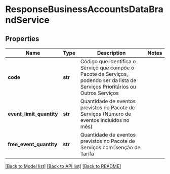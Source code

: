 # ResponseBusinessAccountsDataBrandService

## Properties
Name | Type | Description | Notes
------------ | ------------- | ------------- | -------------
**code** | **str** | Código que identifica o Serviço que compõe o Pacote de Serviços, podendo ser da lista de Serviços Prioritários ou Outros Serviços | 
**event_limit_quantity** | **str** | Quantidade de eventos previstos no Pacote de Serviços (Número de eventos incluídos no mês) | 
**free_event_quantity** | **str** | Quantidade de eventos previstos no Pacote de Serviços com isenção de Tarifa | 

[[Back to Model list]](../README.md#documentation-for-models) [[Back to API list]](../README.md#documentation-for-api-endpoints) [[Back to README]](../README.md)

